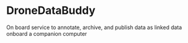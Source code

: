 # DroneDataBuddy
On board service to annotate, archive, and publish data as linked data onboard a companion computer
